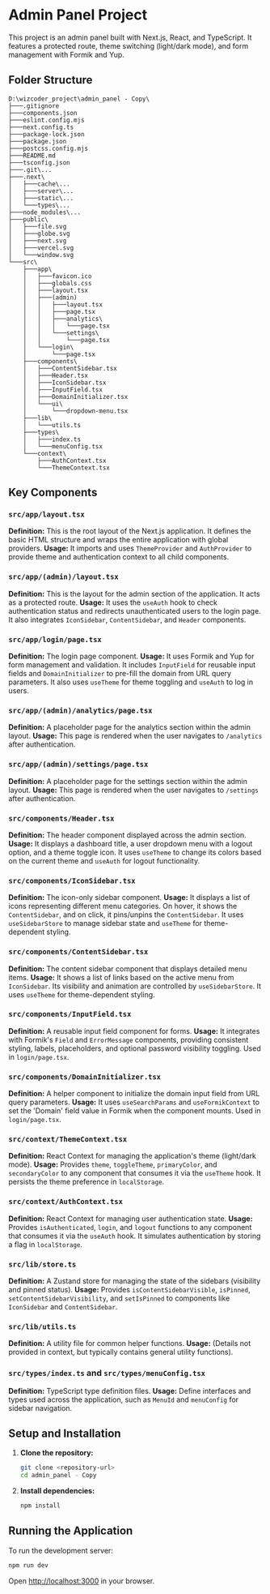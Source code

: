 # Admin Panel Project

This project is an admin panel built with Next.js, React, and TypeScript. It features a protected route, theme switching (light/dark mode), and form management with Formik and Yup.

## Folder Structure

```
D:\wizcoder_project\admin_panel - Copy\
├───.gitignore
├───components.json
├───eslint.config.mjs
├───next.config.ts
├───package-lock.json
├───package.json
├───postcss.config.mjs
├───README.md
├───tsconfig.json
├───.git\...
├───.next\
│   ├───cache\...
│   ├───server\...
│   ├───static\...
│   └───types\...
├───node_modules\...
├───public\
│   ├───file.svg
│   ├───globe.svg
│   ├───next.svg
│   ├───vercel.svg
│   └───window.svg
└───src\
    ├───app\
    │   ├───favicon.ico
    │   ├───globals.css
    │   ├───layout.tsx
    │   ├───(admin)
    │   │   ├───layout.tsx
    │   │   ├───page.tsx
    │   │   ├───analytics\
    │   │   │   └───page.tsx
    │   │   └───settings\
    │   │       └───page.tsx
    │   └───login\
    │       └───page.tsx
    ├───components\
    │   ├───ContentSidebar.tsx
    │   ├───Header.tsx
    │   ├───IconSidebar.tsx
    │   ├───InputField.tsx
    │   ├───DomainInitializer.tsx
    │   └───ui\
    │       └───dropdown-menu.tsx
    ├───lib\
    │   └───utils.ts
    ├───types\
    │   ├───index.ts
    │   └───menuConfig.tsx
    └───context\
        ├───AuthContext.tsx
        └───ThemeContext.tsx
```

## Key Components

### `src/app/layout.tsx`
**Definition:** This is the root layout of the Next.js application. It defines the basic HTML structure and wraps the entire application with global providers.
**Usage:** It imports and uses `ThemeProvider` and `AuthProvider` to provide theme and authentication context to all child components.

### `src/app/(admin)/layout.tsx`
**Definition:** This is the layout for the admin section of the application. It acts as a protected route.
**Usage:** It uses the `useAuth` hook to check authentication status and redirects unauthenticated users to the login page. It also integrates `IconSidebar`, `ContentSidebar`, and `Header` components.

### `src/app/login/page.tsx`
**Definition:** The login page component.
**Usage:** It uses Formik and Yup for form management and validation. It includes `InputField` for reusable input fields and `DomainInitializer` to pre-fill the domain from URL query parameters. It also uses `useTheme` for theme toggling and `useAuth` to log in users.

### `src/app/(admin)/analytics/page.tsx`
**Definition:** A placeholder page for the analytics section within the admin layout.
**Usage:** This page is rendered when the user navigates to `/analytics` after authentication.

### `src/app/(admin)/settings/page.tsx`
**Definition:** A placeholder page for the settings section within the admin layout.
**Usage:** This page is rendered when the user navigates to `/settings` after authentication.

### `src/components/Header.tsx`
**Definition:** The header component displayed across the admin section.
**Usage:** It displays a dashboard title, a user dropdown menu with a logout option, and a theme toggle icon. It uses `useTheme` to change its colors based on the current theme and `useAuth` for logout functionality.

### `src/components/IconSidebar.tsx`
**Definition:** The icon-only sidebar component.
**Usage:** It displays a list of icons representing different menu categories. On hover, it shows the `ContentSidebar`, and on click, it pins/unpins the `ContentSidebar`. It uses `useSidebarStore` to manage sidebar state and `useTheme` for theme-dependent styling.

### `src/components/ContentSidebar.tsx`
**Definition:** The content sidebar component that displays detailed menu items.
**Usage:** It shows a list of links based on the active menu from `IconSidebar`. Its visibility and animation are controlled by `useSidebarStore`. It uses `useTheme` for theme-dependent styling.

### `src/components/InputField.tsx`
**Definition:** A reusable input field component for forms.
**Usage:** It integrates with Formik's `Field` and `ErrorMessage` components, providing consistent styling, labels, placeholders, and optional password visibility toggling. Used in `login/page.tsx`.

### `src/components/DomainInitializer.tsx`
**Definition:** A helper component to initialize the domain input field from URL query parameters.
**Usage:** It uses `useSearchParams` and `useFormikContext` to set the 'Domain' field value in Formik when the component mounts. Used in `login/page.tsx`.

### `src/context/ThemeContext.tsx`
**Definition:** React Context for managing the application's theme (light/dark mode).
**Usage:** Provides `theme`, `toggleTheme`, `primaryColor`, and `secondaryColor` to any component that consumes it via the `useTheme` hook. It persists the theme preference in `localStorage`.

### `src/context/AuthContext.tsx`
**Definition:** React Context for managing user authentication state.
**Usage:** Provides `isAuthenticated`, `login`, and `logout` functions to any component that consumes it via the `useAuth` hook. It simulates authentication by storing a flag in `localStorage`.

### `src/lib/store.ts`
**Definition:** A Zustand store for managing the state of the sidebars (visibility and pinned status).
**Usage:** Provides `isContentSidebarVisible`, `isPinned`, `setContentSidebarVisibility`, and `setIsPinned` to components like `IconSidebar` and `ContentSidebar`.

### `src/lib/utils.ts`
**Definition:** A utility file for common helper functions.
**Usage:** (Details not provided in context, but typically contains general utility functions).

### `src/types/index.ts` and `src/types/menuConfig.tsx`
**Definition:** TypeScript type definition files.
**Usage:** Define interfaces and types used across the application, such as `MenuId` and `menuConfig` for sidebar navigation.

## Setup and Installation

1.  **Clone the repository:**
    ```bash
    git clone <repository-url>
    cd admin_panel - Copy
    ```
2.  **Install dependencies:**
    ```bash
    npm install
    ```

## Running the Application

To run the development server:

```bash
npm run dev
```

Open [http://localhost:3000](http://localhost:3000) in your browser.